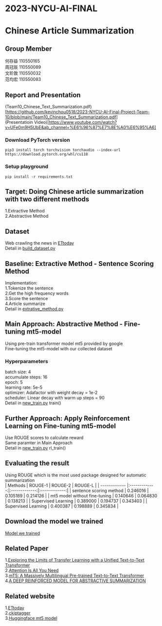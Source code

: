 # 2023-NYCU-AI-FINAL
# Chinese Article Summarization
## Group Member
何存益 110550165
<br/>
周冠辰 110550089
<br/>
文玠敦 110550032
<br/>
范均宏 110550083
## Report and Presentation
(Team10_Chinese_Text_Summarization.pdf)[https://github.com/kevinchou0518/2023-NYCU-AI-Final-Project-Team-10/blob/main/Team10_Chinese_Text_Summarization.pdf]
<br/>
(Presentatioin Video)[https://www.youtube.com/watch?v=UFe0m9H5UbE&ab_channel=%E6%96%87%E7%8E%A0%E6%95%A6]
###  Download PyTorch version
```
pip3 install torch torchvision torchaudio --index-url https://download.pytorch.org/whl/cu118
```
### Setup playground
```
pip install -r requirements.txt
```
## Target: Doing Chinese article summarization with two different methods
 1.Extractive Method
<br/>
 2.Abstractive Method

## Dataset
Web crawling the news in [ETtoday](https://www.ettoday.net/?from=logo)
<br/>
Detail in [build_dataset.py](https://github.com/kevinchou0518/2023-NYCU-AI-Final-Project-Team-10/blob/main/build_dataset.py)
## Baseline: Extractive Method - Sentence Scoring Method
Implementation:
<br/>
1.Tokenize the sentence
<br/>
2.Get the high frequency words
<br/>
3.Score the sentence
<br/>
4.Article summarize
<br/>
Detail in [extrative_method.py](https://github.com/kevinchou0518/2023-NYCU-AI-Final-Project-Team-10/blob/main/extrative_method.py)
## Main Approach: Abstractive Method - Fine-tuning mt5-model
Using pre-train transformer model mt5 provided by google 
<br/>
Fine-tuning the mt5-model with our collected dataset 
<br/>
### Hyperparameters
batch size: 4
<br/>
accumulate steps: 16
<br/>
epoch: 5
<br/>
learning rate: 5e-5
<br/>
optimizer: Adafactor with weight decay = 1e-2
<br/>
scheduler: Linear decay with warm up steps = 90
<br/>
Detail in [new_train.py](https://github.com/kevinchou0518/2023-NYCU-AI-Final-Project-Team-10/blob/main/new_train.py) train()
## Further Approach: Apply Reinforcement Learning on Fine-tuning mt5-model
Use ROUGE scores to calculate reward
<br/>
Same paramter in Main Approach
<br/>
Detail in [new_train.py](https://github.com/kevinchou0518/2023-NYCU-AI-Final-Project-Team-10/blob/main/new_train.py) rl_train()
## Evaluating the result
Using ROUGE which is the most used package designed for automatic summarization
<br/>
| Methods        | ROUGE-1           | ROUGE-2  | ROUGE-L |
| ------------- |:-------------:|:-------------:|:-------------:|
| sentence scoring method | 0.246016 | 0.105189 | 0.214126 |
| mt5 model without fine-tuning | 0.140646 | 0.064830 | 0.138213 |
| Supervised Learning | 0.389000 | 0.194737 | 0.343403 |
| Supervised Learning | 0.400387 | 0.198889 | 0.345834 |
## Download the model we trained
[Model we trained](https://drive.google.com/drive/folders/1E4AF4g4bfSdKDP1-oltmRTshePP5uszq?usp=drive_link)
## Related Paper
1.[Exploring the Limits of Transfer Learning with a Unified Text-to-Text Transformer](https://jmlr.org/papers/volume21/20-074/20-074.pdf)
<br/>
2.[Attention Is All You Need](https://arxiv.org/pdf/1706.03762.pdf)
<br/>
3.[mT5: A Massively Multilingual Pre-trained Text-to-Text Transformer](https://arxiv.org/pdf/2010.11934.pdf)
<br/>
4.[A DEEP REINFORCED MODEL FOR ABSTRACTIVE SUMMARIZATION](https://arxiv.org/pdf/1705.04304.pdf)
## Related website
1.[ETtoday](https://www.ettoday.net)
<br/>
2.[ckiptagger](https://github.com/ckiplab/ckiptagger)
<br/>
3.[Huggingface mt5 model](https://huggingface.co/docs/transformers/model_doc/mt5)
